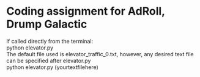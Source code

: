 <h1>Coding assignment for AdRoll, Drump Galactic </h1>
<p>
	If called directly from the terminal: <br/>
	python elevator.py <br/>
	The default file used is elevator_traffic_0.txt, however, any desired text file can be specified after elevator.py <br/>
	python elevator.py (yourtextfilehere)
</p>
